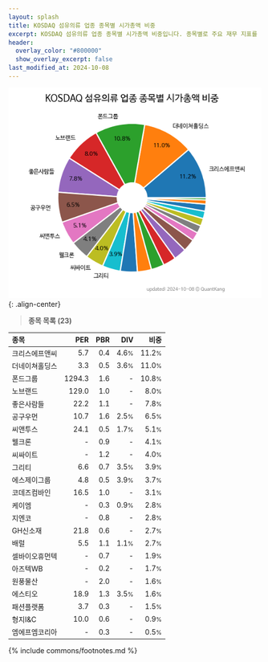 ```yaml
---
layout: splash
title: KOSDAQ 섬유의류 업종 종목별 시가총액 비중
excerpt: KOSDAQ 섬유의류 업종 종목별 시가총액 비중입니다. 종목별로 주요 재무 지표를 함께 표시합니다.
header:
  overlay_color: "#800000"
  show_overlay_excerpt: false
last_modified_at: 2024-10-08
---
```



![KOSDAQ 섬유의류 업종 종목별 시가총액 비중](/stats/sector/images/kosdaq_업종_섬유의류_종목.png){: .align-center}


> **종목 목록 (23)**<a id="list"></a>

| **종목** | **PER** | **PBR** | **DIV** | **비중** |
| :------- | ------: | ------: | ------: | -------: |
| 크리스에프앤씨 | 5.7 | 0.4 | 4.6<small>%</small> | 11.2<small>%</small> |
| 더네이쳐홀딩스 | 3.3 | 0.5 | 3.6<small>%</small> | 11.0<small>%</small> |
| 폰드그룹 | 1294.3 | 1.6 | - | 10.8<small>%</small> |
| 노브랜드 | 129.0 | 1.0 | - | 8.0<small>%</small> |
| 좋은사람들 | 22.2 | 1.1 | - | 7.8<small>%</small> |
| 공구우먼 | 10.7 | 1.6 | 2.5<small>%</small> | 6.5<small>%</small> |
| 씨앤투스 | 24.1 | 0.5 | 1.7<small>%</small> | 5.1<small>%</small> |
| 웰크론 | - | 0.9 | - | 4.1<small>%</small> |
| 씨싸이트 | - | 1.2 | - | 4.0<small>%</small> |
| 그리티 | 6.6 | 0.7 | 3.5<small>%</small> | 3.9<small>%</small> |
| 에스제이그룹 | 4.8 | 0.5 | 3.9<small>%</small> | 3.7<small>%</small> |
| 코데즈컴바인 | 16.5 | 1.0 | - | 3.1<small>%</small> |
| 케이엠 | - | 0.3 | 0.9<small>%</small> | 2.8<small>%</small> |
| 지엔코 | - | 0.8 | - | 2.8<small>%</small> |
| GH신소재 | 21.8 | 0.6 | - | 2.7<small>%</small> |
| 배럴 | 5.5 | 1.1 | 1.1<small>%</small> | 2.7<small>%</small> |
| 셀바이오휴먼텍 | - | 0.7 | - | 1.9<small>%</small> |
| 아즈텍WB | - | 0.2 | - | 1.7<small>%</small> |
| 원풍물산 | - | 2.0 | - | 1.6<small>%</small> |
| 에스티오 | 18.9 | 1.3 | 3.5<small>%</small> | 1.6<small>%</small> |
| 패션플랫폼 | 3.7 | 0.3 | - | 1.5<small>%</small> |
| 형지I&C | 10.0 | 0.6 | - | 0.9<small>%</small> |
| 엠에프엠코리아 | - | 0.3 | - | 0.5<small>%</small> |

{% include commons/footnotes.md %}